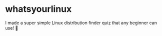 # whatsyourlinux
 I made a super simple Linux distribution finder quiz that any beginner can use! 🐧 
